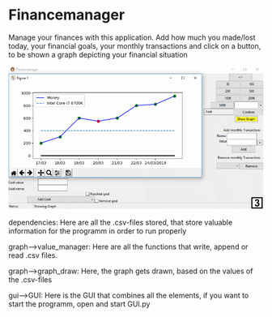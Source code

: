 # Financemanager
Manage your finances with this application. Add how much you made/lost today, your financial goals, your monthly transactions and click on a button, to be shown a graph depicting your financial situation



![alt text](dependencies/03.gif)



dependencies: Here are all the .csv-files stored, that store valuable information for the programm in order to run properly

graph-->value_manager: Here are all the functions that write, append or read .csv files.

graph-->graph_draw: Here, the graph gets drawn, based on the values of the .csv-files

gui-->GUI: Here is the GUI that combines all the elements, if you want to start the programm, open and start GUI.py
